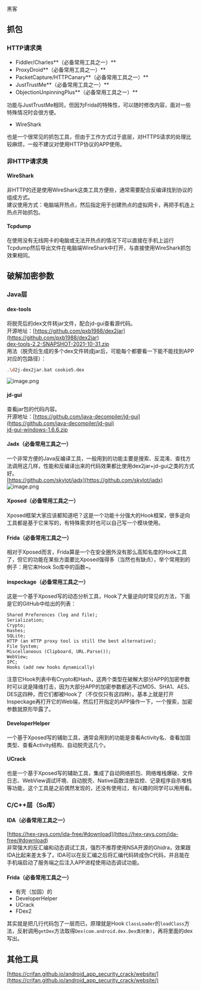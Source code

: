 黑客 
<a name="fCZ7n"></a>
## 抓包
<a name="lPwxO"></a>
### HTTP请求类

- Fiddler/Charles**（必备常用工具之一）**
- ProxyDroid**（必备常用工具之一）**
- PacketCapture/HTTPCanary**（必备常用工具之一）**
- JustTrustMe**（必备常用工具之一）**
- ObjectionUnpinningPlus**（必备常用工具之一）**

功能与JustTrustMe相同，但因为Frida的特殊性，可以随时修改内容，面对一些特殊情况时会很方便。

- WireShark

也是一个很常见的抓包工具，但由于工作方式过于底层，对HTTPS请求的处理比较麻烦，一般不建议对使用HTTP协议的APP使用。
<a name="W9kia"></a>
### 非HTTP请求类
<a name="PzCxk"></a>
#### WireShark
非HTTP的还是使用WireShark这类工具方便些，通常需要配合反编译找到协议的组成方式。<br />建议使用方式：电脑端开热点，然后指定用于创建热点的虚拟网卡，再把手机连上热点开始抓包。
<a name="pWCco"></a>
#### Tcpdump
在使用没有无线网卡的电脑或无法开热点的情况下可以直接在手机上运行Tcpdump然后导出文件在电脑端WireShark中打开，与直接使用WireShark抓包效果相同。
<a name="gPFgr"></a>
## 破解加密参数
<a name="hDrlZ"></a>
### Java层
<a name="RJhrn"></a>
#### dex-tools
将脱壳后的dex文件转jar文件，配合jd-gui查看源代码。<br />开源地址：[https://github.com/pxb1988/dex2jar](https://github.com/pxb1988/dex2jar)<br />[dex-tools-2.2-SNAPSHOT-2021-10-31.zip](https://www.yuque.com/attachments/yuque/0/2022/zip/396745/1653665497789-1166955a-d3a3-4149-a544-9208b662af92.zip)<br />用法（脱壳后生成的多个dex文件转成jar后，可能每个都要看一下能不能找到APP对应的包路径）：
```bash
.\d2j-dex2jar.bat cookie5.dex
```
![image.png](https://cdn.nlark.com/yuque/0/2022/png/396745/1653665925325-84c49908-3475-4027-8c8e-9bfa3f089696.png#clientId=u98bc60ba-d475-4&from=paste&height=128&id=udff32d93&originHeight=319&originWidth=3323&originalType=binary&ratio=1&rotation=0&showTitle=false&size=289041&status=done&style=shadow&taskId=ubc4d95aa-8d56-4d48-99ac-05475d70ea7&title=&width=1329.2)
<a name="jiX3w"></a>
#### jd-gui
查看jar包的代码内容。<br />开源地址：[https://github.com/java-decompiler/jd-gui](https://github.com/java-decompiler/jd-gui)<br />[jd-gui-windows-1.6.6.zip](https://www.yuque.com/attachments/yuque/0/2022/zip/396745/1653665496723-8f2368bf-e707-4cb1-8e11-52d6384ef3f5.zip)
<a name="kppX4"></a>
#### Jadx（必备常用工具之一）
一个非常方便的Java反编译工具，一般用到的功能主要是搜索、反混淆、查找方法调用这几样，性能和反编译出来的代码效果都比使用dex2jar+jd-gui之类的方式好。<br />[https://github.com/skylot/jadx](https://github.com/skylot/jadx)<br />![image.png](https://cdn.nlark.com/yuque/0/2022/png/396745/1651679682858-e8cd5cf0-1094-4c17-b993-747be37b2773.png#clientId=u45f8a90c-7371-4&from=paste&height=632&id=u93895534&originHeight=1581&originWidth=2746&originalType=binary&ratio=1&rotation=0&showTitle=false&size=74801&status=done&style=shadow&taskId=uff6a48b9-87c5-4f29-88c3-b4566a7affc&title=&width=1098.4)
<a name="F6CoJ"></a>
#### Xposed（必备常用工具之一）
Xposed框架大家应该都知道吧？这是一个功能十分强大的Hook框架，很多逆向工具都是基于它来写的，有特殊需求时也可以自己写一个模块使用。
<a name="XgfXO"></a>
#### Frida（必备常用工具之一）
相对于Xposed而言，Frida算是一个在安全圈外没有那么高知名度的Hook工具了，但它的功能在某些方面要比Xposed强得多（当然也有缺点），举个常用到的例子：用它来Hook So库中的函数~。
<a name="IMHxv"></a>
#### inspeckage（必备常用工具之一）
这是一个基于Xposed写的动态分析工具，Hook了大量逆向时常见的方法，下面是它的GitHub中给出的列表：
```
Shared Preferences (log and file);
Serialization;
Crypto;
Hashes;
SQLite;
HTTP (an HTTP proxy tool is still the best alternative);
File System;
Miscellaneous (Clipboard, URL.Parse());
WebView;
IPC;
Hooks (add new hooks dynamically)
```
注意它Hook列表中有Crypto和Hash，这两个类型在破解大部分APP的加密参数时可以说是降维打击，因为大部分APP的加密参数都逃不过MD5、SHA1、AES、DES这四种，而它们都被Hook了（不仅仅只有这四种）。基本上就是打开Inspeckage再打开它的Web端，然后打开指定的APP操作一下，一个搜索，加密参数就原形毕露了。
<a name="UN4al"></a>
#### DeveloperHelper
一个基于Xposed写的辅助工具，通常会用到的功能是查看Activity名、查看加固类型、查看Activity结构、自动脱壳这几个。
<a name="lhrRT"></a>
#### UCrack
也是一个基于Xposed写的辅助工具，集成了自动网络抓包、网络堆栈爆破、文件日志、WebView调试环境、自动脱壳、Native函数注册监控、记录程序自杀堆栈等功能，这个工具是之前偶然发现的，还没有使用过，有兴趣的同学可以用用看。
<a name="jEyGG"></a>
### C/C++层（So库）
<a name="fV6qB"></a>
#### IDA（必备常用工具之一）
[https://hex-rays.com/ida-free/#download](https://hex-rays.com/ida-free/#download)<br />非常强大的反汇编和动态调试工具，强烈不推荐使用NSA开源的Ghidra，效果跟IDA比起来差太多了。IDA可以在反汇编之后将汇编代码转成伪C代码，并且能在手机端启动了服务端之后注入APP进程使用动态调试功能。
<a name="wvZaN"></a>
#### Frida（必备常用工具之一）

- 有壳（加固）的
- DeveloperHelper
- UCrack
- FDex2

其实就是把几行代码包了一层而已，原理就是Hook `ClassLoader`的`loadClass`方法，反射调用`getDex`方法取得`Dex(com.android.dex.Dex类对象)`，再将里面的dex写出。 
<a name="P6ZqZ"></a>
## 其他工具
[https://crifan.github.io/android_app_security_crack/website/](https://crifan.github.io/android_app_security_crack/website/)
